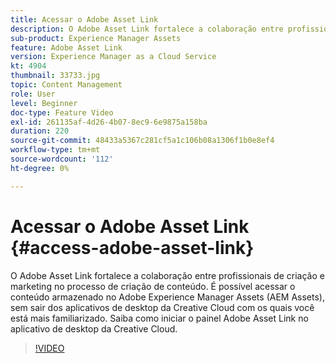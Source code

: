 ```yaml
---
title: Acessar o Adobe Asset Link
description: O Adobe Asset Link fortalece a colaboração entre profissionais de criação e marketing no processo de criação de conteúdo. É possível acessar o conteúdo armazenado no Adobe Experience Manager Assets (AEM Assets), sem sair dos aplicativos de desktop da Creative Cloud com os quais você está mais familiarizado. Saiba como iniciar o painel Adobe Asset Link no aplicativo de desktop da Creative Cloud.
sub-product: Experience Manager Assets
feature: Adobe Asset Link
version: Experience Manager as a Cloud Service
kt: 4904
thumbnail: 33733.jpg
topic: Content Management
role: User
level: Beginner
doc-type: Feature Video
exl-id: 261135af-4d26-4b07-8ec9-6e9875a158ba
duration: 220
source-git-commit: 48433a5367c281cf5a1c106b08a1306f1b0e8ef4
workflow-type: tm+mt
source-wordcount: '112'
ht-degree: 0%

---
```


# Acessar o Adobe Asset Link {#access-adobe-asset-link}

O Adobe Asset Link fortalece a colaboração entre profissionais de criação e marketing no processo de criação de conteúdo. É possível acessar o conteúdo armazenado no Adobe Experience Manager Assets (AEM Assets), sem sair dos aplicativos de desktop da Creative Cloud com os quais você está mais familiarizado. Saiba como iniciar o painel Adobe Asset Link no aplicativo de desktop da Creative Cloud.

>[!VIDEO](https://video.tv.adobe.com/v/38681?quality=12&learn=on&captions=por_br)
